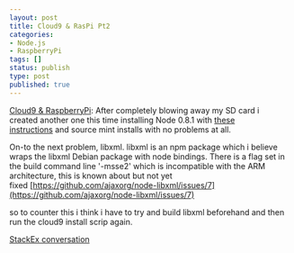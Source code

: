 ```yaml
---
layout: post
title: Cloud9 & RasPi Pt2
categories:
- Node.js
- RaspberryPi
tags: []
status: publish
type: post
published: true
---
```

[Cloud9 &amp; RaspberryPi](http://chrismatheson.github.io/2012/10/17/cloud9-raspberrypi/): After completely blowing away my SD card i created another one this time installing Node 0.8.1 with [these instructions](http://www.raspberrypi.org/phpBB3/viewtopic.php?f=34&amp;t=18775) and source mint installs with no problems at all.

On-to the next problem, libxml. libxml is an npm package which i believe wraps the libxml Debian package with node bindings. There is a flag set in the build command line '-msse2' which is incompatible with the ARM architecture, this is known about but not yet fixed [https://github.com/ajaxorg/node-libxml/issues/7](https://github.com/ajaxorg/node-libxml/issues/7)

so to counter this i think i have to try and build libxml beforehand and then run the cloud9 install scrip again.

[StackEx conversation](http://raspberrypi.stackexchange.com/questions/3348/how-do-i-install-libxml-on-raspbian)
